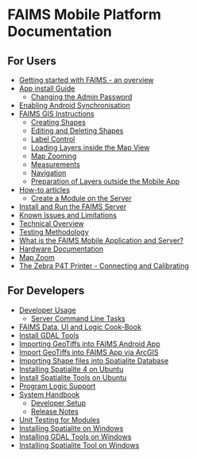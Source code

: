 FAIMS Mobile Platform Documentation
============================================================

## For Users

-   [Getting started with FAIMS - an
    overview](Getting+started+with+FAIMS+-+an+overview/)
-   [App install Guide](App+install+Guide/)
    -   [Changing the Admin
        Password](Changing+the+Admin+Password/)
-   [Enabling Android
    Synchronisation](Enabling+Android+Synchronisation/)
-   [FAIMS GIS Instructions](FAIMS+GIS+Instructions/)
    -   [Creating Shapes](Creating+Shapes/)
    -   [Editing and Deleting
        Shapes](Editing+and+Deleting+Shapes/)
    -   [Label Control](Label+Control/)
    -   [Loading Layers inside the Map
        View](Loading+Layers+inside+the+Map+View/)
    -   [Map Zooming](Map+Zooming/)
    -   [Measurements](Measurements/)
    -   [Navigation](Navigation/)
    -   [Preparation of Layers outside the Mobile
        App](Preparation+of+Layers+outside+the+Mobile+App/)
-   [How-to articles](How-to+articles/)
    -   [Create a Module on the
        Server](Create+a+Module+on+the+Server/)
-   [Install and Run the FAIMS
    Server](Install+and+Run+the+FAIMS+Server/)
-   [Known Issues and
    Limitations](Known+Issues+and+Limitations/)
-   [Technical Overview](Technical+Overview/)
-   [Testing Methodology](Testing+Methodology/)
-   [What is the FAIMS Mobile Application and
    Server?](What+is+the+FAIMS+Mobile+Application+and+Server_/)
-   [Hardware Documentation](Hardware+Documentation/)
-   [Map Zoom](Map+Zoom/)
-   [The Zebra P4T Printer - Connecting and
    Calibrating](The+Zebra+P4T+Printer+-+Connecting+and+Calibrating/)

## For Developers

-   [Developer Usage](Developer+Usage/)
    -   [Server Command Line
        Tasks](Server+Command+Line+Tasks/)
-   [FAIMS Data, UI and Logic
    Cook-Book](FAIMS+Data%2C+UI+and+Logic+Cook-Book/)
-   [Install GDAL Tools](Install+GDAL+Tools/)
-   [Importing GeoTiffs into FAIMS Android
    App](Importing+GeoTiffs+into+FAIMS+Android+App/)
-   [Import GeoTiffs into FAIMS App via
    ArcGIS](Import+GeoTiffs+into+FAIMS+App+via+ArcGIS/)
-   [Importing Shape files into Spatialite
    Database](Importing+Shape+files+into+Spatialite+Database/)
-   [Installing Spatialite 4 on
    Ubuntu](Installing+Spatialite+4+on+Ubuntu/)
-   [Install Spatialite Tools on
    Ubuntu](Install+Spatialite+Tools+on+Ubuntu/)
-   [Program Logic Support](Program+Logic+Support/)
-   [System Handbook](System+Handbook/)
    -   [Developer Setup](Developer+Setup/)
    -   [Release Notes](Release+Notes/)
-   [Unit Testing for Modules](Unit+Testing+for+Modules/)
-   [Installing Spatialite on
    Windows](Installing+Spatialite+on+Windows/)
-   [Installing GDAL Tools on
    Windows](Installing+GDAL+Tools+on+Windows/)
-   [Installing Spatialite Tool on
    Windows](Installing+Spatialite+Tool+on+Windows/)